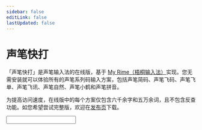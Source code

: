 ```yaml
---
sidebar: false
editLink: false
lastUpdated: false
---
```


<script setup>
import Input from '../components/Input.vue'
</script>

# 声笔快打

「声笔快打」是声笔输入法的在线版，基于 [My Rime（梧桐输入法）](http://github.com/libreservice/my_rime)实现。您无需安装就可以体验所有的声笔系列码输入方案，包括声笔简码、声笔飞码、声笔飞单、声笔飞讯、声笔自然、声笔小鹤和声笔拼音。

为提高访问速度，在线版中的每个方案仅包含六千余字和五万余词，且不包含反查功能。如您希望尝试完整版，欢迎在[发布页](https://gitee.com/sbxlm/sbxlm/releases)下载。

<ClientOnly><Input /></ClientOnly>


